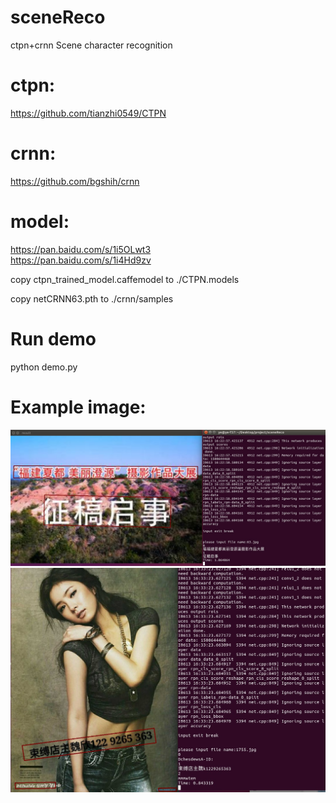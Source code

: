  sceneReco
=================================== 
ctpn+crnn Scene character recognition

# ctpn:

   https://github.com/tianzhi0549/CTPN
	
# crnn:

   https://github.com/bgshih/crnn

# model:

  https://pan.baidu.com/s/1i5OLwt3  
  https://pan.baidu.com/s/1i4Hd9zv 
  
  copy ctpn_trained_model.caffemodel to ./CTPN.models
  
  copy netCRNN63.pth to ./crnn/samples
   
# Run demo

  python demo.py
  
  
# Example image:

![Example Image](./01.jpg)
![Example Image](./03.jpg)
